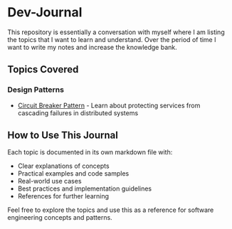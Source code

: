 # Dev-Journal
This repository is essentially a conversation with myself where I am listing the topics that I want to learn and understand. Over the period of time I want to write my notes and increase the knowledge bank.

## Topics Covered

### Design Patterns
- [Circuit Breaker Pattern](./circuit-breaker-pattern.md) - Learn about protecting services from cascading failures in distributed systems

## How to Use This Journal

Each topic is documented in its own markdown file with:
- Clear explanations of concepts
- Practical examples and code samples
- Real-world use cases
- Best practices and implementation guidelines
- References for further learning

Feel free to explore the topics and use this as a reference for software engineering concepts and patterns.
